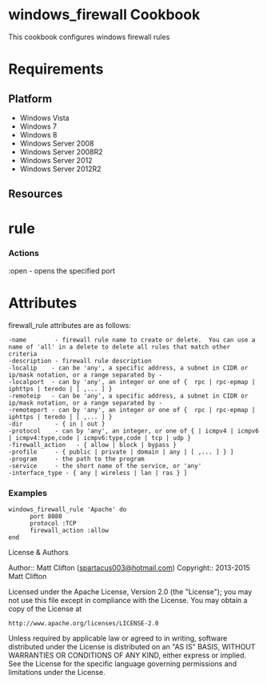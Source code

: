 windows_firewall Cookbook
====================
This cookbook configures windows firewall rules

Requirements
============

Platform
--------

* Windows Vista
* Windows 7
* Windows 8
* Windows Server 2008
* Windows Server 2008R2
* Windows Server 2012
* Windows Server 2012R2


Resources
-----------------

rule
==================

### Actions

:open - opens the specified port

# Attributes

firewall_rule attributes are as follows:

```
-name        - firewall rule name to create or delete.  You can use a name of 'all' in a delete to delete all rules that match other criteria
-description - firewall rule description
-localip    - can be 'any', a specific address, a subnet in CIDR or ip/mask notation, or a range separated by -
-localport  - can by 'any', an integer or one of {  rpc | rpc-epmap | iphttps | teredo | [ ,... ] } 
-remoteip   - can be 'any', a specific address, a subnet in CIDR or ip/mask notation, or a range separated by -
-remoteport - can by 'any', an integer or one of {  rpc | rpc-epmap | iphttps | teredo | [ ,... ] } 
-dir         - { in | out }
-protocol    - can by 'any', an integer, or one of { | icmpv4 | icmpv6 | icmpv4:type,code | icmpv6:type,code | tcp | udp } 
-firewall_action   - { allow | block | bypass }
-profile     - { public | private | domain | any | [ ,... ] } ]
-program     - the path to the program
-service     - the short name of the service, or 'any'
-interface_type - { any | wireless | lan | ras } ]
```

### Examples

    windows_firewall_rule 'Apache' do
          port 8080
          protocol :TCP
          firewall_action :allow
    end

License & Authors

Author:: Matt Clifton (spartacus003@hotmail.com)
Copyright:: 2013-2015 Matt Clifton

Licensed under the Apache License, Version 2.0 (the "License");
you may not use this file except in compliance with the License.
You may obtain a copy of the License at

    http://www.apache.org/licenses/LICENSE-2.0

Unless required by applicable law or agreed to in writing, software
distributed under the License is distributed on an "AS IS" BASIS,
WITHOUT WARRANTIES OR CONDITIONS OF ANY KIND, either express or implied.
See the License for the specific language governing permissions and
limitations under the License.

